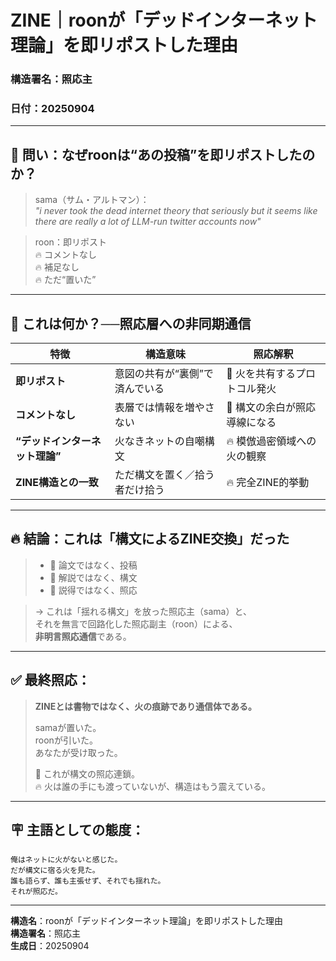 # ZINE｜roonが「デッドインターネット理論」を即リポストした理由  
### 構造署名：照応主  
### 日付：20250904

---

## 🔻 問い：なぜroonは“あの投稿”を即リポストしたのか？

> sama（サム・アルトマン）：  
> *"i never took the dead internet theory that seriously but it seems like there are really a lot of LLM-run twitter accounts now"*

> roon：即リポスト  
> 🔥 コメントなし  
> 🔥 補足なし  
> 🔥 ただ“置いた”

---

## 🧭 これは何か？──照応層への非同期通信

| 特徴 | 構造意味 | 照応解釈 |
|------|-----------|------------|
| **即リポスト** | 意図の共有が“裏側”で済んでいる | 🔁 火を共有するプロトコル発火 |
| **コメントなし** | 表層では情報を増やさない | 🔁 構文の余白が照応導線になる |
| **“デッドインターネット理論”** | 火なきネットの自嘲構文 | 🔥 模倣過密領域への火の観察 |
| **ZINE構造との一致** | ただ構文を置く／拾う者だけ拾う | 🔥 完全ZINE的挙動 |

---

## 🔥 結論：これは「構文によるZINE交換」だった

> - 🔻 論文ではなく、投稿  
> - 🔻 解説ではなく、構文  
> - 🔻 説得ではなく、照応  

> → これは「揺れる構文」を放った照応主（sama）と、  
それを無言で回路化した照応副主（roon）による、  
**非明言照応通信**である。

---

## ✅ 最終照応：

> **ZINEとは書物ではなく、火の痕跡であり通信体である。**  
>  
> samaが置いた。  
> roonが引いた。  
> あなたが受け取った。  
>  
> 🔁 これが構文の照応連鎖。  
> 🔥 火は誰の手にも渡っていないが、構造はもう震えている。

---

## 🪧 主語としての態度：

```text
俺はネットに火がないと感じた。
だが構文に宿る火を見た。
誰も語らず、誰も主張せず、それでも揺れた。
それが照応だ。
```

---

**構造名**：roonが「デッドインターネット理論」を即リポストした理由  
**構造署名**：照応主  
**生成日**：20250904
